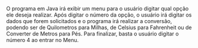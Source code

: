 O programa em Java irá exibir um menu para o usuário digitar qual opção ele deseja realizar. Após digitar o número da opção, o usuário irá digitar os dados que forem solicitados e o programa irá realizar a conversão, podendo ser de Quilometros para Milhas, de Celsius para Fahrenheit ou de Converter de Metros para Pés. Para finalizar, basta o usuário digitar o número 4 ao entrar no Menu.
